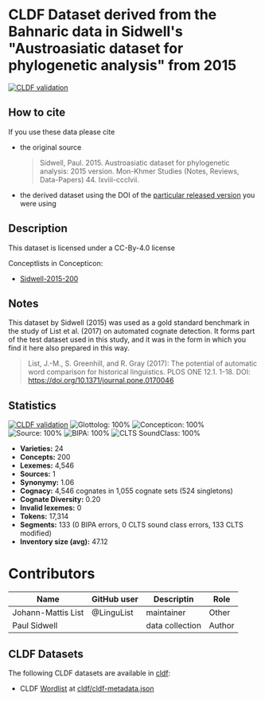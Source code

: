 # CLDF Dataset derived from the Bahnaric data in Sidwell's "Austroasiatic dataset for phylogenetic analysis" from 2015

[![CLDF validation](https://github.com/MuffinLinwist/sidwellbahnaric/workflows/CLDF-validation/badge.svg)](https://github.com/MuffinLinwist/sidwellbahnaric/actions?query=workflow%3ACLDF-validation)

## How to cite

If you use these data please cite
- the original source
  > Sidwell, Paul. 2015. Austroasiatic dataset for phylogenetic analysis: 2015 version. Mon-Khmer Studies (Notes, Reviews, Data-Papers) 44. lxviii-ccclvii.
- the derived dataset using the DOI of the [particular released version](../../releases/) you were using

## Description


This dataset is licensed under a CC-By-4.0 license


Conceptlists in Concepticon:
- [Sidwell-2015-200](https://concepticon.clld.org/contributions/Sidwell-2015-200)
## Notes

This dataset by Sidwell (2015) was used as a gold standard benchmark in the study of List et al. (2017) on automated cognate detection. It forms part of the test dataset used in this study, and it was in the form in which you find it here also prepared in this way.

> List, J.-M., S. Greenhill, and R. Gray (2017): The potential of automatic word comparison for historical linguistics. PLOS ONE 12.1. 1-18. DOI: https://doi.org/10.1371/journal.pone.0170046







## Statistics


[![CLDF validation](https://github.com/MuffinLinwist/sidwellbahnaric/workflows/CLDF-validation/badge.svg)](https://github.com/MuffinLinwist/sidwellbahnaric/actions?query=workflow%3ACLDF-validation)
![Glottolog: 100%](https://img.shields.io/badge/Glottolog-100%25-brightgreen.svg "Glottolog: 100%")
![Concepticon: 100%](https://img.shields.io/badge/Concepticon-100%25-brightgreen.svg "Concepticon: 100%")
![Source: 100%](https://img.shields.io/badge/Source-100%25-brightgreen.svg "Source: 100%")
![BIPA: 100%](https://img.shields.io/badge/BIPA-100%25-brightgreen.svg "BIPA: 100%")
![CLTS SoundClass: 100%](https://img.shields.io/badge/CLTS%20SoundClass-100%25-brightgreen.svg "CLTS SoundClass: 100%")

- **Varieties:** 24
- **Concepts:** 200
- **Lexemes:** 4,546
- **Sources:** 1
- **Synonymy:** 1.06
- **Cognacy:** 4,546 cognates in 1,055 cognate sets (524 singletons)
- **Cognate Diversity:** 0.20
- **Invalid lexemes:** 0
- **Tokens:** 17,314
- **Segments:** 133 (0 BIPA errors, 0 CLTS sound class errors, 133 CLTS modified)
- **Inventory size (avg):** 47.12

# Contributors

Name               | GitHub user | Descriptin |Role
---                | ---         | --- | ---
Johann-Mattis List | @LinguList  | maintainer | Other 
Paul Sidwell | | data collection | Author




## CLDF Datasets

The following CLDF datasets are available in [cldf](cldf):

- CLDF [Wordlist](https://github.com/cldf/cldf/tree/master/modules/Wordlist) at [cldf/cldf-metadata.json](cldf/cldf-metadata.json)